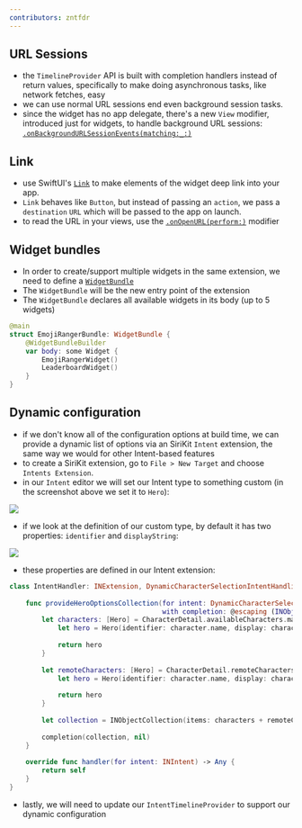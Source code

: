 ```yaml
---
contributors: zntfdr
---
```


## URL Sessions

- the `TimelineProvider` API is built with completion handlers instead of return values, specifically to make doing asynchronous tasks, like network fetches, easy
- we can use normal URL sessions end even background session tasks.
- since the widget has no app delegate, there's a new `View` modifier, introduced just for widgets, to handle background URL sessions: [`.onBackgroundURLSessionEvents(matching:_:)`][bgSessionDoc]

## Link

- use SwiftUI's [`Link`][linkDoc] to make elements of the widget deep link into your app.
- `Link` behaves like `Button`, but instead of passing an `action`, we pass a `destination` `URL` which will be passed to the app on launch.
- to read the URL in your views, use the [`.onOpenURL(perform:)`][onOpenDoc] modifier

## Widget bundles

- In order to create/support multiple widgets in the same extension, we need to define a [`WidgetBundle`][wbDoc]
- The `WidgetBundle` will be the new entry point of the extension
- The `WidgetBundle` declares all available widgets in its body (up to 5 widgets)

```swift
@main
struct EmojiRangerBundle: WidgetBundle {
    @WidgetBundleBuilder
    var body: some Widget {
        EmojiRangerWidget()
        LeaderboardWidget()
    }
}
```

## Dynamic configuration

- if we don't know all of the configuration options at build time, we can provide a dynamic list of options via an SiriKit `Intent` extension, the same way we would for other Intent-based features
- to create a SiriKit extension, go to `File > New Target` and choose `Intents Extension`.
- in our `Intent` editor we will set our Intent type to something custom (in the screenshot above we set it to `Hero`):

![][customTypeImage]

- if we look at the definition of our custom type, by default it has two properties: `identifier` and `displayString`:

![][customTypeImage2]

- these properties are defined in our Intent extension:

```swift
class IntentHandler: INExtension, DynamicCharacterSelectionIntentHandling {
    
    func provideHeroOptionsCollection(for intent: DynamicCharacterSelectionIntent,
                                      with completion: @escaping (INObjectCollection<Hero>?, Error?) -> Void) {
        let characters: [Hero] = CharacterDetail.availableCharacters.map { character in
            let hero = Hero(identifier: character.name, display: character.name)
            
            return hero
        }
        
        let remoteCharacters: [Hero] = CharacterDetail.remoteCharacters.map { character in
            let hero = Hero(identifier: character.name, display: character.name)
            
            return hero
        }
        
        let collection = INObjectCollection(items: characters + remoteCharacters)
        
        completion(collection, nil)
    }
    
    override func handler(for intent: INIntent) -> Any {
        return self
    }
}
```

- lastly, we will need to update our `IntentTimelineProvider` to support our dynamic configuration

[customTypeImage]: ../../../images/notes/wwdc20/10036/custom-type.png
[customTypeImage2]: ../../../images/notes/wwdc20/10036/custom-type2.png


[bgSessionDoc]: https://developer.apple.com/documentation/widgetkit/staticconfiguration/onbackgroundurlsessionevents(matching:_:)-2c8e7
[linkDoc]: https://developer.apple.com/documentation/swiftui/link
[onOpenDoc]: https://developer.apple.com/documentation/swiftui/group/onopenurl(perform:)?changes=latest_minor
[wbDoc]: https://developer.apple.com/documentation/swiftui/widgetbundle